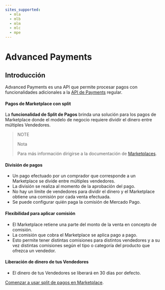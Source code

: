 ```yaml
---
sites_supported:
  - mla
  - mlb
  - mlm
  - mlc
  - mpe
---
```


# Advanced Payments
## Introducción

Advanced Payments es una API que permite procesar pagos con funcionalidades adicionales a la [API de Payments](https://www.mercadopago.com.ar/developers/es/guides/payments/api/introduction/) regular.

#### Pagos de Marketplace con split

La **funcionalidad de Split de Pagos** brinda una solución para los pagos de Marketplace donde el modelo de negocio requiere dividir el dinero entre múltiples Vendedores.

> NOTE
>
> Nota
>
> Para más información dirigirse a la documentación de [Marketplaces](https://www.mercadopago.com.ar/developers/es/guides/marketplace/api/introduction/).

#### División de pagos

* Un pago efectuado por un comprador que corresponde a un Marketplace se divide entre múltiples vendedores.
* La división se realiza al momento de la aprobación del pago.
* No hay un límite de vendedores para dividir el dinero y el Marketplace obtiene una comisión por cada venta efectuada.
* Se puede configurar quién paga la comisión de Mercado Pago.

#### Flexibilidad para aplicar comisión

* El Marketplace retiene una parte del monto de la venta en concepto de comisión.
* La comisión que cobra el Marketplace se aplica pago a pago.
* Esto permite tener distintas comisiones para distintos vendedores y a su vez distintas comisiones según el tipo o categoría del producto que ofrezca un vendedor.

#### Liberación de dinero de tus Vendedores 

* El dinero de tus Vendedores se liberará en 30 días por defecto.

[Comenzar a usar split de pagos en Marketplace](https://www.mercadopago.com.ar/developers/es/guides/marketplace/advanced-payments/receive-split-payments/).
